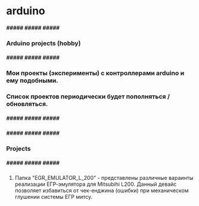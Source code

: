 # arduino
##### ##### ##### ##### #####
### Arduino projects (hobby)
##### ##### ##### ##### #####
### Мои проекты (эксперименты) с контроллерами arduino и ему подобными.
### Список проектов периодически будет пополняться / обновляться.
##### ##### ##### ##### #####

##### ##### ##### ##### #####
### Projects
##### ##### ##### ##### #####
1) Папка "EGR_EMULATOR_L_200" - представлены различные вараинты реализации ЕГР-эмулятора для Mitsubihi L200. Данный девайс позволяет избавиться от чек-енджина (ошибки) при механическом глушении системы ЕГР митсу.
